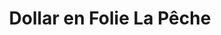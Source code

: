 ---
title: "Dollar en Folie La Pêche"
url: /la-peche/dollar-en-folie-la-peche/
shop: variety store
---